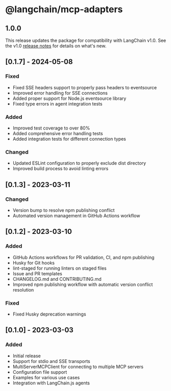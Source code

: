 # @langchain/mcp-adapters

## 1.0.0

This release updates the package for compatibility with LangChain v1.0. See the v1.0 [release notes](https://docs.langchain.com/oss/javascript/releases/langchain-v1) for details on what's new.

## [0.1.7] - 2024-05-08

### Fixed

- Fixed SSE headers support to properly pass headers to eventsource
- Improved error handling for SSE connections
- Added proper support for Node.js eventsource library
- Fixed type errors in agent integration tests

### Added

- Improved test coverage to over 80%
- Added comprehensive error handling tests
- Added integration tests for different connection types

### Changed

- Updated ESLint configuration to properly exclude dist directory
- Improved build process to avoid linting errors

## [0.1.3] - 2023-03-11

### Changed

- Version bump to resolve npm publishing conflict
- Automated version management in GitHub Actions workflow

## [0.1.2] - 2023-03-10

### Added

- GitHub Actions workflows for PR validation, CI, and npm publishing
- Husky for Git hooks
- lint-staged for running linters on staged files
- Issue and PR templates
- CHANGELOG.md and CONTRIBUTING.md
- Improved npm publishing workflow with automatic version conflict resolution

### Fixed

- Fixed Husky deprecation warnings

## [0.1.0] - 2023-03-03

### Added

- Initial release
- Support for stdio and SSE transports
- MultiServerMCPClient for connecting to multiple MCP servers
- Configuration file support
- Examples for various use cases
- Integration with LangChain.js agents
